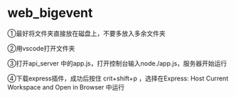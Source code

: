 # web_bigevent
①最好将文件夹直接放在磁盘上，不要多放入多余文件夹

②用vscode打开文件夹

③打开api_server 中的app.js，打开控制台输入node./app.js，服务器开始运行

④下载express插件，成功后按住 crit+shift+p ，选择在Express: Host Current Workspace and Open in Browser 中运行

